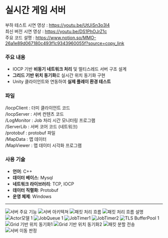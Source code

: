 # 실시간 게임 서버

부하 테스트 시연 영상 : https://youtu.be/UtUiSn3o3l4 <br>
최신 버전 시연 영상 : https://youtu.be/DS1PhOJrZ1c <br>
주요 코드 설명 : https://www.notion.so/MMO-26a1e89d067180c493f1c9343960055f?source=copy_link <br>

### 주요 내용
- IOCP 기반 **비동기 네트워크 처리** 및 멀티스레드 서버 구조 설계
- **그리드 기반 위치 동기화**로 실시간 위치 동기화 구현
- Unity 클라이언트와 연동하여 **실제 플레이 환경 테스트**

### 파일
/IocpClient : 더미 클라이언트 코드 <br>
/IocpServer : 서버 컨텐츠 코드<br>
/LogMonitor : Job 처리 시간 모니터링 프로그램 <br>
/ServerLib : 서버 코어 코드 (네트워크)<br>
/protobuf : protobuf 파일 <br>
/MapData : 맵 데이터 <br>
/MapViewer : 맵 데이터 시각화 프로그램 <br>

### 사용 기술
- **언어**: C++
- **데이터 베이스**: Mysql
- **네트워크 라이브러리**: TCP, IOCP
- **데이터 직렬화**: Protobuf
- **운영 체제**: Windows

---

![서버 주요 기능](./images/Slide4.jpg)
![서버 아키텍쳐](./images/Slide5.jpg)
![패킷 처리 흐름](./images/패킷처리흐름.png)
![패킷 처리 흐름 설명](./images/Slide7.jpg)
![Actor모델 1](./images/Actor모델1.jpg)
![JobQueue 1](./images/JobQueue1.jpg)
![JobTimer1](./images/Slide12.jpg)
![JobTimer2](./images/Slide13.jpg)
![TLS BufferPool 1](./images/TLS1.jpg)
![Grid 기반 위치 동기화1](./images/Slide15.jpg)
![Grid 기반 위치 동기화2](./images/Slide16.jpg)
![패킷 분할 전송](./images/패킷분할전송1.jpg)
![서버 이동 판정](./images/PPT-서버이동판정.png)

